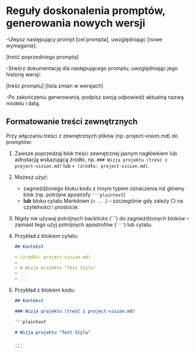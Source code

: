 # Reguły doskonalenia promptów, generowania nowych wersji

-Ulepsz następujący prompt [cel prompta], uwzględniając [nowe wymagania]:

[treść poprzedniego prompta]

-Stwórz dokumentację dla następującego promptu, uwzględniając jego historię wersji:

[treść promptu]
[lista zmian w wersjach]

-Po zakończeniu generowania, podpisz swoją odpowiedź aktualną nazwą modelu i datą.

## Formatowanie treści zewnętrznych

Przy włączaniu treści z zewnętrznych plików (np. project-vision.md) do promptów:

1. Zawsze poprzedzaj blok treści zewnętrznej jasnym nagłówkiem lub adnotacją wskazującą źródło, np. `### Wizja projektu (treść z project-vision.md)` lub `> (źródło: project-vision.md)`.
2. Możesz użyć:
   - zagnieżdżonego bloku kodu z innym typem oznaczenia niż główny blok (np. potrójne apostrofy `'''plaintext`)
   - **lub** bloku cytatu Markdown (`> ...`) – szczególnie gdy zależy Ci na czytelności i prostocie.
3. Nigdy nie używaj potrójnych backticks (```) do zagnieżdżonych bloków – zamiast tego użyj potrójnych apostrofów (`'''`) lub cytatu.
4. Przykład z blokiem cytatu:

   ```markdown
   ## Kontekst

   > (źródło: project-vision.md)
   >
   > # Wizja projektu "Test Stylu"
   >
   > ...
   ```

5. Przykład z blokiem kodu:

   ```markdown
   ## Kontekst

   ### Wizja projektu (treść z project-vision.md)

   '''plaintext

   # Wizja projektu "Test Stylu"

   ...
   '''
   ```
